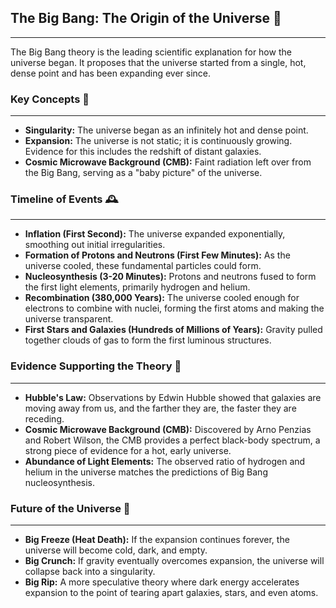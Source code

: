 ## The Big Bang: The Origin of the Universe 🌌
***
The Big Bang theory is the leading scientific explanation for how the universe began. It proposes that the universe started from a single, hot, dense point and has been expanding ever since.

### Key Concepts 🔑
***
* **Singularity:** The universe began as an infinitely hot and dense point.
* **Expansion:** The universe is not static; it is continuously growing. Evidence for this includes the redshift of distant galaxies.
* **Cosmic Microwave Background (CMB):** Faint radiation left over from the Big Bang, serving as a "baby picture" of the universe.

### Timeline of Events 🕰️
***
* **Inflation (First Second):** The universe expanded exponentially, smoothing out initial irregularities.
* **Formation of Protons and Neutrons (First Few Minutes):** As the universe cooled, these fundamental particles could form.
* **Nucleosynthesis (3-20 Minutes):** Protons and neutrons fused to form the first light elements, primarily hydrogen and helium.
* **Recombination (380,000 Years):** The universe cooled enough for electrons to combine with nuclei, forming the first atoms and making the universe transparent.
* **First Stars and Galaxies (Hundreds of Millions of Years):** Gravity pulled together clouds of gas to form the first luminous structures.

### Evidence Supporting the Theory 🔬
***
* **Hubble's Law:** Observations by Edwin Hubble showed that galaxies are moving away from us, and the farther they are, the faster they are receding.
* **Cosmic Microwave Background (CMB):** Discovered by Arno Penzias and Robert Wilson, the CMB provides a perfect black-body spectrum, a strong piece of evidence for a hot, early universe.
* **Abundance of Light Elements:** The observed ratio of hydrogen and helium in the universe matches the predictions of Big Bang nucleosynthesis.

### Future of the Universe 🔮
***
* **Big Freeze (Heat Death):** If the expansion continues forever, the universe will become cold, dark, and empty.
* **Big Crunch:** If gravity eventually overcomes expansion, the universe will collapse back into a singularity.
* **Big Rip:** A more speculative theory where dark energy accelerates expansion to the point of tearing apart galaxies, stars, and even atoms.